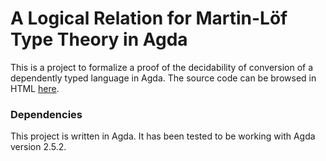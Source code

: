 # A Logical Relation for Martin-Löf Type Theory in Agda #

This is a project to formalize a proof of the decidability of conversion of a dependently typed language in Agda.
The source code can be browsed in HTML [here](https://mr-ohman.github.io/logrel-mltt/).

### Dependencies ###

This project is written in Agda. It has been tested to be working with Agda version 2.5.2.